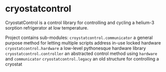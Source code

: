 # cryostatcontrol
CryostatControl is a control library for controlling and cycling a helium-3 sorption refrigerator at low temperature.

Project contains sub-modules:
`croystatcontrol.communicator` a general purpose method for letting multiple scripts address in-use locked hardware
`cryostatcontrol.hardware` a low-level pythonesque hardware library
`cryostatcontrol.controller` an abstracted control method using `hardware` and `communicator`
`cryostatcontrol.legacy` an old structure for controlling a cryostat
